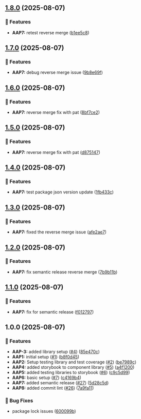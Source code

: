 ## [1.8.0](https://github.com/marvin-aroza/angular-admin-panel/compare/v1.7.0...v1.8.0) (2025-08-07)

### 🚀 Features

* **AAP7:** retest reverse merge ([b1ee5c8](https://github.com/marvin-aroza/angular-admin-panel/commit/b1ee5c8b2811986ad469c0e7c6dda4f5b94053a7))

## [1.7.0](https://github.com/marvin-aroza/angular-admin-panel/compare/v1.6.0...v1.7.0) (2025-08-07)

### 🚀 Features

* **AAP7:** debug reverse merge issue ([9b8e69f](https://github.com/marvin-aroza/angular-admin-panel/commit/9b8e69fc93754b2cb8641c7a65ebf46c22e81b0e))

## [1.6.0](https://github.com/marvin-aroza/angular-admin-panel/compare/v1.5.0...v1.6.0) (2025-08-07)

### 🚀 Features

* **AAP7:** reverse merge fix with pat ([8bf7ce2](https://github.com/marvin-aroza/angular-admin-panel/commit/8bf7ce2ae8cd09c94488733a80384ad940c26f93))

## [1.5.0](https://github.com/marvin-aroza/angular-admin-panel/compare/v1.4.0...v1.5.0) (2025-08-07)

### 🚀 Features

* **AAP7:** reverse merge fix with pat ([d875147](https://github.com/marvin-aroza/angular-admin-panel/commit/d875147e5961798c97c89b26bdc9e7435b74e745))

## [1.4.0](https://github.com/marvin-aroza/angular-admin-panel/compare/v1.3.0...v1.4.0) (2025-08-07)

### 🚀 Features

* **AAP7:** test package json version update ([1fb433c](https://github.com/marvin-aroza/angular-admin-panel/commit/1fb433c9623ba3920d155591c12dc95d3677287a))

## [1.3.0](https://github.com/marvin-aroza/angular-admin-panel/compare/v1.2.0...v1.3.0) (2025-08-07)

### 🚀 Features

* **AAP7:** fixed the reverse merge issue ([afe2ae7](https://github.com/marvin-aroza/angular-admin-panel/commit/afe2ae78e546d53ed2cd6b6f798730d9d1545acf))

## [1.2.0](https://github.com/marvin-aroza/angular-admin-panel/compare/v1.1.0...v1.2.0) (2025-08-07)

### 🚀 Features

* **AAP7:** fix semantic release reverse merge ([7b9b11b](https://github.com/marvin-aroza/angular-admin-panel/commit/7b9b11bfc5ad2c11cfc6b098c714ef0e5769e96b))

## [1.1.0](https://github.com/marvin-aroza/angular-admin-panel/compare/v1.0.0...v1.1.0) (2025-08-07)

### 🚀 Features

* **AAP7:** fix for semantic release ([f012797](https://github.com/marvin-aroza/angular-admin-panel/commit/f012797c1150c833a0e60bced064d2cf6a699c02))

## 1.0.0 (2025-08-07)

### 🚀 Features

* **AAP-3:** added library setup ([#4](https://github.com/marvin-aroza/angular-admin-panel/issues/4)) ([85e470c](https://github.com/marvin-aroza/angular-admin-panel/commit/85e470c0860dbf02a94590091b901829d5349209))
* **AAP1:** initial setup ([#1](https://github.com/marvin-aroza/angular-admin-panel/issues/1)) ([b8f0d45](https://github.com/marvin-aroza/angular-admin-panel/commit/b8f0d456fb2164136f0469809d3f86cc2508ec5f))
* **AAP2:** Setup testing library and test coverage ([#2](https://github.com/marvin-aroza/angular-admin-panel/issues/2)) ([be7989c](https://github.com/marvin-aroza/angular-admin-panel/commit/be7989c0706f9b3ec87e7b4648f57f5c62151ebf))
* **AAP4:** added storybook to component library ([#5](https://github.com/marvin-aroza/angular-admin-panel/issues/5)) ([a4f1200](https://github.com/marvin-aroza/angular-admin-panel/commit/a4f120085a67a41b00d6bb9f055dfa57f1cbc5b6))
* **AAP5:** added testing libraries to storybook ([#6](https://github.com/marvin-aroza/angular-admin-panel/issues/6)) ([c9c5d99](https://github.com/marvin-aroza/angular-admin-panel/commit/c9c5d99d6c3697cb5f8236c1243baaddf20e14d7))
* **AAP6:** basic setup ([#7](https://github.com/marvin-aroza/angular-admin-panel/issues/7)) ([c4169b4](https://github.com/marvin-aroza/angular-admin-panel/commit/c4169b43b62e56dfb14431a74040bebd3e7ff878))
* **AAP7:** added semantic release ([#27](https://github.com/marvin-aroza/angular-admin-panel/issues/27)) ([5d28c5d](https://github.com/marvin-aroza/angular-admin-panel/commit/5d28c5dc65ea39cba180db4ee2e1da89ab118a87))
* **AAP8:** added commit lint ([#26](https://github.com/marvin-aroza/angular-admin-panel/issues/26)) ([7a9fa11](https://github.com/marvin-aroza/angular-admin-panel/commit/7a9fa11447f25fa0c8c9dd55cb37cd8a42fee87a))

### 🐛 Bug Fixes

* package lock issues ([600099b](https://github.com/marvin-aroza/angular-admin-panel/commit/600099be89d83e43b1ada233b08c909ea72f54f9))
